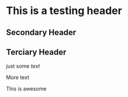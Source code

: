 # This is a testing header
## Secondary Header
## Terciary Header
just some *text*

More text

This is awesome